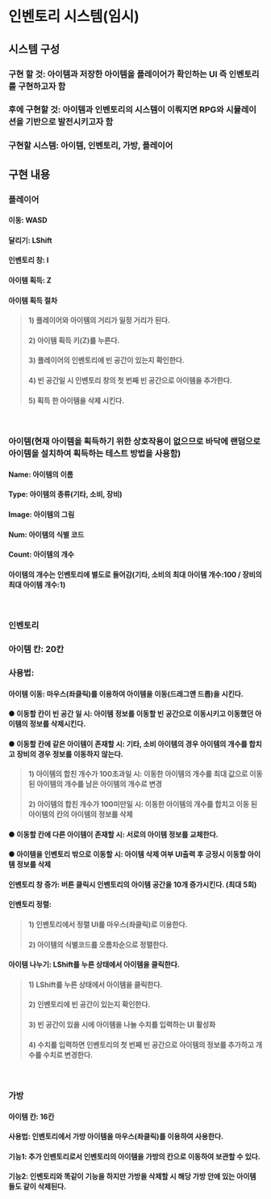 # 인벤토리 시스템(임시)

## 시스템 구성
### 구현 할 것: 아이템과 저장한 아이템을 플레이어가 확인하는 UI 즉 인벤토리를 구현하고자 함
### 후에 구현할 것: 아이템과 인벤토리의 시스템이 이뤄지면 RPG와 시뮬레이션을 기반으로 발전시키고자 함
### 구현할 시스템: 아이템, 인벤토리, 가방, 플레이어

## 구현 내용
### 플레이어
#### 이동: WASD
#### 달리기: LShift
#### 인벤토리 창: I
#### 아이템 획득: Z
#### 아이템 획득 절차
> #### 1) 플레이어와 아이템의 거리가 일정 거리가 된다.
> #### 2) 아이템 획득 키(Z)를 누른다.
> #### 3) 플레이어의 인벤토리에 빈 공간이 있는지 확인한다.
> #### 4) 빈 공간일 시 인벤토리 창의 첫 번째 빈 공간으로 아이템을 추가한다.
> #### 5) 획득 한 아이템을 삭제 시킨다.

<br>

### 아이템(현재 아이템을 획득하기 위한 상호작용이 없으므로 바닥에 랜덤으로 아이템을 설치하여 획득하는 테스트 방법을 사용함)
#### Name: 아이템의 이름
#### Type: 아이템의 종류(기타, 소비, 장비)
#### Image: 아이템의 그림
#### Num: 아이템의 식별 코드
#### Count: 아이템의 개수
#### 아이템의 개수는 인벤토리에 별도로 들어감(기타, 소비의 최대 아이템 개수:100 / 장비의 최대 아이템 개수:1)

<br>

### 인벤토리
### 아이템 칸: 20칸
### 사용법:
#### 아이템 이동: 마우스(좌클릭)를 이용하여 아이템을 이동(드래그앤 드롭)을 시킨다.
#### ● 이동할 칸이 빈 공간 일 시: 아이템 정보를 이동할 빈 공간으로 이동시키고 이동했던 아이템의 정보를 삭제시킨다.
#### ● 이동할 칸에 같은 아이템이 존재할 시: 기타, 소비 아이템의 경우 아이템의 개수를 합치고 장비의 경우 정보를 이동하지 않는다.
> #### 1) 아이템의 합친 개수가 100초과일 시: 이동한 아이템의 개수를 최대 값으로 이동 된 아이템의 개수를 남은 아이템의 개수로 변경
> #### 2) 아이템의 합친 개수가 100미만일 시: 이동한 아이템의 개수를 합치고 이동 된 아이템의 칸의 아이템의 정보를 삭제
#### ● 이동할 칸에 다른 아이템이 존재할 시: 서로의 아이템 정보를 교체한다.
#### ● 아이템을 인벤토리 밖으로 이동할 시: 아이템 삭제 여부 UI출력 후 긍정시 이동할 아이템 정보를 삭제
#### 인벤토리 창 증가: 버튼 클릭시 인벤토리의 아이템 공간을 10개 증가시킨다. (최대 5회)
#### 인벤토리 정렬:
> #### 1) 인벤토리에서 정렬 UI를 마우스(좌클릭)로 이용한다.
> #### 2) 아이템의 식별코드를 오름차순으로 정렬한다.
#### 아이템 나누기: LShift를 누른 상태에서 아이템을 클릭한다.
> #### 1) LShift를 누른 상태에서 아이템을 클릭한다.
> #### 2) 인벤토리에 빈 공간이 있는지 확인한다.
> #### 3) 빈 공간이 있을 시에 아이템을 나눌 수치를 입력하는 UI 활성화
> #### 4) 수치를 입력하면 인벤토리의 첫 번째 빈 공간으로 아이템의 정보를 추가하고 개수를 수치로 변경한다.

<br>

### 가방
#### 아이템 칸: 16칸
#### 사용법: 인벤토리에서 가방 아이템을 마우스(좌클릭)를 이용하여 사용한다.
#### 기능1: 추가 인벤토리로서 인벤토리의 아이템을 가방의 칸으로 이동하여 보관할 수 있다.
#### 기능2: 인벤토리와 똑같이 기능을 하지만 가방을 삭제할 시 해당 가방 안에 있는 아이템들도 같이 삭제된다.
